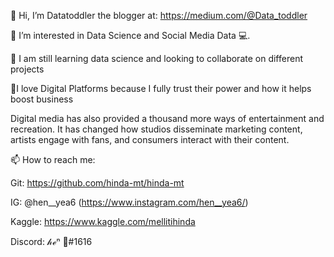 👋 Hi, I’m Datatoddler the blogger at: https://medium.com/@Data_toddler

👀 I’m interested in Data Science and Social Media Data 💻.

🤝 I am still learning data science and looking to collaborate on different projects

💞️I love Digital Platforms because I fully trust their power and how it helps boost business 


Digital media has also provided a thousand more ways of entertainment and recreation. It has changed how studios disseminate marketing content, artists engage with fans, and consumers interact with their content.

📫 How to reach me:

Git: https://github.com/hinda-mt/hinda-mt 

IG: @hen__yea6 (https://www.instagram.com/hen__yea6/)

Kaggle: https://www.kaggle.com/mellitihinda

Discord: 𝒽ℯⁿ 🦋#1616
